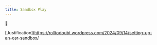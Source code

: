 ```yaml
---
title: Sandbox Play
---
```

:seedling:

[Justification](https://rolltodoubt.wordpress.com/2024/09/14/setting-up-an-osr-sandbox/

